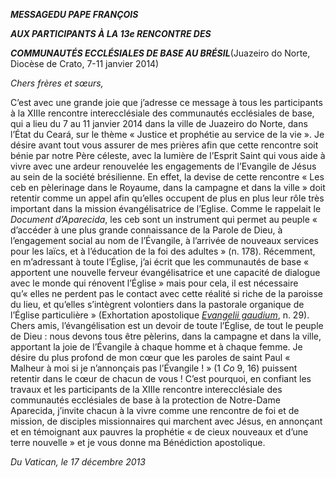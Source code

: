 ***MESSAGE******DU PAPE FRANÇOIS***

***AUX PARTICIPANTS À LA 13e RENCONTRE DES***

***COMMUNAUTÉS ECCLÉSIALES DE BASE AU BRÉSIL***(Juazeiro do Norte, Diocèse de Crato, 7-11 janvier 2014)

*Chers frères et sœurs,*

C’est avec une grande joie que j’adresse ce message à tous les participants à la XIIIe rencontre interecclésiale des communautés ecclésiales de base, qui a lieu du 7 au 11 janvier 2014 dans la ville de Juazeiro do Norte, dans l’État du Ceará, sur le thème « Justice et prophétie au service de la vie ». Je désire avant tout vous assurer de mes prières afin que cette rencontre soit bénie par notre Père céleste, avec la lumière de l’Esprit Saint qui vous aide à vivre avec une ardeur renouvelée les engagements de l’Evangile de Jésus au sein de la société brésilienne. En effet, la devise de cette rencontre « Les ceb en pèlerinage dans le Royaume, dans la campagne et dans la ville » doit retentir comme un appel afin qu’elles occupent de plus en plus leur rôle très important dans la mission évangélisatrice de l’Eglise. Comme le rappelait le *Document d’Aparecida*, les ceb sont un instrument qui permet au peuple « d’accéder à une plus grande connaissance de la Parole de Dieu, à l’engagement social au nom de l’Évangile, à l’arrivée de nouveaux services pour les laïcs, et à l’éducation de la foi des adultes » (n. 178). Récemment, en m’adressant à toute l’Église, j’ai écrit que les communautés de base « apportent une nouvelle ferveur évangélisatrice et une capacité de dialogue avec le monde qui rénovent l’Église » mais pour cela, il est nécessaire qu’« elles ne perdent pas le contact avec cette réalité si riche de la paroisse du lieu, et qu’elles s’intègrent volontiers dans la pastorale organique de l’Église particulière » (Exhortation apostolique *[Evangelii gaudium](/content/francesco/fr/apost_exhortations/documents/papa-francesco_esortazione-ap_20131124_evangelii-gaudium.html)*, n. 29). Chers amis, l’évangélisation est un devoir de toute l’Église, de tout le peuple de Dieu : nous devons tous être pèlerins, dans la campagne et dans la ville, apportant la joie de l’Évangile à chaque homme et à chaque femme. Je désire du plus profond de mon cœur que les paroles de saint Paul « Malheur à moi si je n’annonçais pas l’Évangile ! » (1 *Co* 9, 16) puissent retentir dans le cœur de chacun de vous ! C’est pourquoi, en confiant les travaux et les participants de la XIIIe rencontre interecclésiale des communautés ecclésiales de base à la protection de Notre-Dame Aparecida, j’invite chacun à la vivre comme une rencontre de foi et de mission, de disciples missionnaires qui marchent avec Jésus, en annonçant et en témoignant aux pauvres la prophétie « de cieux nouveaux et d’une terre nouvelle » et je vous donne ma Bénédiction apostolique.

*Du Vatican, le 17 décembre 2013*